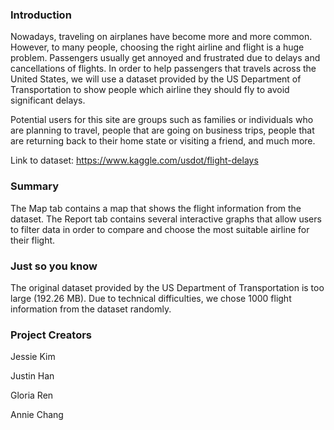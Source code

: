 ### Introduction

Nowadays, traveling on airplanes have become more and more common. However, to many people, choosing the right airline and flight is a huge problem. Passengers usually get annoyed and frustrated due to delays and cancellations of flights. In order to help passengers that travels across the United States, we will use a dataset provided by the US Department of Transportation to show people which airline they should fly to avoid significant delays.

Potential users for this site are groups such as families or individuals who are planning to travel, people that are going on business trips, people that are returning back to their home state or visiting a friend, and much more.

Link to dataset: https://www.kaggle.com/usdot/flight-delays

### Summary

The Map tab contains a map that shows the flight information from the dataset. The Report tab contains several interactive graphs that allow users to filter data in order to compare and choose the most suitable airline for their flight.

### Just so you know

The original dataset provided by the US Department of Transportation is too large (192.26 MB). Due to technical difficulties, we chose 1000 flight information from the dataset randomly.

### Project Creators

Jessie Kim

Justin Han

Gloria Ren

Annie Chang
